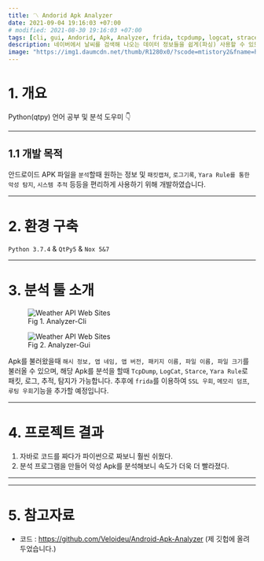 ```yaml
---
title: 〽 Andorid Apk Analyzer
date: 2021-09-04 19:16:03 +07:00
# modified: 2021-08-30 19:16:03 +07:00
tags: [cli, gui, Andorid, Apk, Analyzer, frida, tcpdump, logcat, strace, yara rule]
description: 네이버에서 날씨를 검색해 나오는 데이터 정보들을 쉽게(파싱) 사용할 수 있도록 간단하고 쉽게 제공해 주는 API를 만들어 보았습니다. "이 API는 JSON 포맷의 응답을 전송합니다."
image: "https://img1.daumcdn.net/thumb/R1280x0/?scode=mtistory2&fname=https%3A%2F%2Fblog.kakaocdn.net%2Fdn%2FcVNmm8%2FbtrdEjeFK6C%2FSb271UmoPaBwntvxpKDAOK%2Fimg.png"
---
```


# 1. 개요

Python(qtpy) 언어 공부 및 분석 도우미 👇

<hr>

## 1.1 개발 목적

안드로이드 APK 파일을 `분석`할때 원하는 정보 및 `패킷캡쳐`, `로그기록`, `Yara Rule를 통한 악성 탐지`, `시스템 추적` 등등을 편리하게 사용하기 위해 개발하였습니다.

<hr>

# 2. 환경 구축

`Python 3.7.4` & `QtPy5` & `Nox 5&7`

<hr>

# 3. 분석 툴 소개
<figure>
<img src="https://img1.daumcdn.net/thumb/R1280x0/?scode=mtistory2&fname=https%3A%2F%2Fblog.kakaocdn.net%2Fdn%2Fc9nXQM%2Fbtrd15HJ8Qk%2FNlY358nMD2TiRT4F4J0djK%2Fimg.png" alt="Weather API Web Sites">
<figcaption>Fig 1. Analyzer-Cli  </figcaption>
</figure>

<figure>
<img src="https://img1.daumcdn.net/thumb/R1280x0/?scode=mtistory2&fname=https%3A%2F%2Fblog.kakaocdn.net%2Fdn%2FbHALu1%2Fbtrd0W5z7G8%2FLXIZ1dxA3UY5xXrM4v19x1%2Fimg.png" alt="Weather API Web Sites">
<figcaption>Fig 2. Analyzer-Gui  </figcaption>
</figure>

Apk를 불러왔을때 `해시 정보, 앱 네임, 앱 버전, 패키지 이름, 파일 이름, 파일 크기`를 불러올 수 있으며, 해당 Apk를 분석을 할때 `TcpDump`, `LogCat`, `Starce`, `Yara Rule`로 패킷, 로그, 추적, 탐지가 가능합니다. 추후에 `frida`를 이용하여 `SSL 우회`, `메모리 덤프`, `루팅 우회`기능을 추가할 예정입니다.



<hr>

# 4. 프로젝트 결과
1. 자바로 코드를 짜다가 파이썬으로 짜보니 훨씬 쉬웠다.
2. 분석 프로그램을 만들어 악성 Apk를 분석해보니 속도가 더욱 더 빨라졌다.

<hr>


<hr>

# 5. 참고자료
- 코드 : https://github.com/Veloideu/Android-Apk-Analyzer (제 깃헙에 올려두었습니다.)